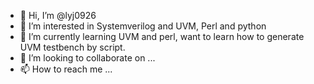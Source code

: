 - 👋 Hi, I’m @lyj0926
- 👀 I’m interested in Systemverilog and UVM, Perl and python
- 🌱 I’m currently learning UVM and perl, want to learn how to generate UVM testbench by script.
- 💞️ I’m looking to collaborate on ...
- 📫 How to reach me ...

<!---
lyj0926/lyj0926 is a ✨ special ✨ repository because its `README.md` (this file) appears on your GitHub profile.
You can click the Preview link to take a look at your changes.
--->
